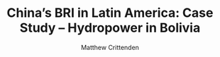 ---
#Title of Linked Article
title: "China’s BRI in Latin America: Case Study – Hydropower in Bolivia"

#A very (very!) short excerpt of your article.  No more than one sentence, optimally less than 10 words.
excerpt: "This Tearline article examines evidence of six Chinese BRI hydroelectric power projects in Bolivia."

#URL of the article you're linking to:
link: https://www.tearline.mil/public_page/chinas-bri-in-latin-america-case-study-hydropower-in-bolivia/

#Summary image - shows up on searches
header:
  teaser: /assets/images/newsImages/chinaBRIBolivia.png

#Should be one or more of Vibrancy, Sustainability, and Security.
categories: Security

#Tags.  Spaces delimit new tags. To see all current tags, type "/tags/" on the live website URL.
tags: geopolitics geo-int satellite-imagery policy-report

#Type of Article (news, journal, or report)
artType: report

author: Matthew Crittenden

otherAuthors: 
  - author: 
    - authorName: Caroline Morin
    - authorLink: carolinemorinspring2020
  - author:
    - authorName: Emily Maison
    - authorLink: emilymaisonfall2019
  - author:
    - authorName: Remington Fritz
    - authorLink: remingtonfritzspring2020
  - author: 
    - authorName: William Weston
    - authorLink: williamwestonspring2020
  - author:
    - authorName: Kaitlyn Wilson
    - authorLink: kaitlynwilsonfall2020
  - author: 
    - authorName: Sophie Pittaluga
    - authorLink: sophiepittalugaspring2021
  - author:
    - authorName: Asha Silva
    - authorLink: ashasilvafall2020


#Don't edit:
entryType: news
---